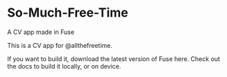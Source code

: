 # So-Much-Free-Time
A CV app made in Fuse

This is a CV app for @allthefreetime.

If you want to build it, download the latest version of Fuse here.
Check out the docs to build it locally, or on device.
